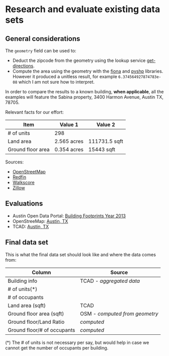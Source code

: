 # Research and evaluate existing data sets

## General considerations

The `geometry` field can be used to:

* Deduct the zipcode from the geometry using the lookup service
[get-directions](https://www.get-direction.com/zip-code-lookup.html).
* Compute the area using the geometry with the [fiona](https://fiona.readthedocs.io/en/latest/) and
[pyshp](https://github.com/GeospatialPython/pyshp) libraries. However it produced a unitless result, for example
`6.374564927874783e-08` which I am not sure how to interpret.

In order to compare the results to a known building, **when applicable**, all the examples will feature the Sabina property, 3400 Harmon Avenue, Austin TX, 78705.

Relevant facts for our effort:

|Item|Value 1|Value 2|
|---|---|---|
|# of units| 298 |
|Land area| 2.565 acres | 111731.5 sqft |
|Ground floor area| 0.354 acres | 15443 sqft |

Sources:

* [OpenStreetMap](https://www.openstreetmap.org/relation/7480556)
* [Redfin](https://www.redfin.com/TX/Austin/3400-Harmon-Ave-78705/home/52405011)
* [Walkscore](https://www.walkscore.com/score/3400-harmon-ave-austin-tx-78705)
* [Zillow](https://www.zillow.com/b/sabina-austin-tx-5ZcVvx/)

## Evaluations

* Austin Open Data Portal: [Building Footprints Year 2013](evaluate/odp-building-footprints-2013.md)
* OpenStreeMap: [Austin, TX](evaluate/osm-austin-texas.md)
* TCAD: [Austin, TX](evaluate/travis-county-appraisal-database.md)

## Final data set

This is what the final data set should look like and where the data comes from:

|Column|Source|
|---|---|
|Building info|TCAD - *aggregated data*|
|# of units(*)||
|# of occupants||
|Land area (sqft)|TCAD|
|Ground floor area (sqft)|OSM - *computed from geometry*|
|Ground floor/Land Ratio| *computed* |
|Ground floor/# of occupants| *computed* |

(*) The # of units is not necessary per say, but would help in case we cannot get the number of occupants per building.
